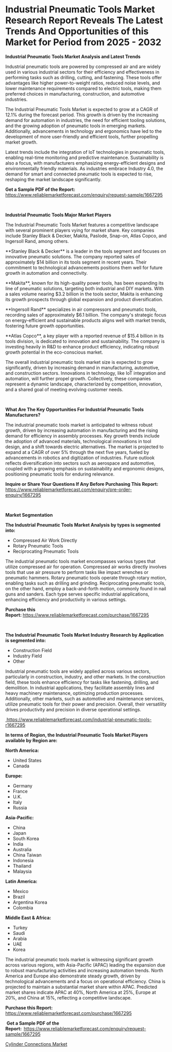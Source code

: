 <p><h1>Industrial Pneumatic Tools Market Research Report Reveals The Latest Trends And Opportunities of this Market for Period from 2025 - 2032</h1></p><p><strong>Industrial Pneumatic Tools Market Analysis and Latest Trends</strong></p>
<p><p>Industrial pneumatic tools are powered by compressed air and are widely used in various industrial sectors for their efficiency and effectiveness in performing tasks such as drilling, cutting, and fastening. These tools offer advantages like higher power-to-weight ratios, reduced noise levels, and lower maintenance requirements compared to electric tools, making them preferred choices in manufacturing, construction, and automotive industries.</p><p>The Industrial Pneumatic Tools Market is expected to grow at a CAGR of 12.1% during the forecast period. This growth is driven by the increasing demand for automation in industries, the need for efficient tooling solutions, and the growing adoption of pneumatic tools in emerging markets. Additionally, advancements in technology and ergonomics have led to the development of more user-friendly and efficient tools, further propelling market growth. </p><p>Latest trends include the integration of IoT technologies in pneumatic tools, enabling real-time monitoring and predictive maintenance. Sustainability is also a focus, with manufacturers emphasizing energy-efficient designs and environmentally friendly materials. As industries embrace Industry 4.0, the demand for smart and connected pneumatic tools is expected to rise, reshaping the market landscape significantly.</p></p>
<p><strong>Get a Sample PDF of the Report:&nbsp;</strong> <a href="https://www.reliablemarketforecast.com/enquiry/request-sample/1667295?utm_campaign=1080&utm_medium=2&utm_source=Github&utm_content=ia&utm_term=22022025&utm_id=industrial-pneumatic-tools">https://www.reliablemarketforecast.com/enquiry/request-sample/1667295</a></p>
<p>&nbsp;</p>
<p><strong>Industrial Pneumatic Tools Major Market Players</strong></p>
<p><p>The Industrial Pneumatic Tools Market features a competitive landscape with several prominent players vying for market share. Key companies include Stanley Black & Decker, Makita, Paslode, Snap-on, Atlas Copco, and Ingersoll Rand, among others.</p><p>**Stanley Black & Decker** is a leader in the tools segment and focuses on innovative pneumatic solutions. The company reported sales of approximately $14 billion in its tools segment in recent years. Their commitment to technological advancements positions them well for future growth in automation and connectivity.</p><p>**Makita**, known for its high-quality power tools, has been expanding its line of pneumatic solutions, targeting both industrial and DIY markets. With a sales volume nearing $3.2 billion in the tools sector, Makita is enhancing its growth prospects through global expansion and product diversification.</p><p>**Ingersoll Rand** specializes in air compressors and pneumatic tools, recording sales of approximately $6.1 billion. The company's strategic focus on energy-efficient and sustainable products aligns well with market trends, fostering future growth opportunities.</p><p>**Atlas Copco**, a key player with a reported revenue of $15.4 billion in its tools division, is dedicated to innovation and sustainability. The company is investing heavily in R&D to enhance product efficiency, indicating robust growth potential in the eco-conscious market.</p><p>The overall industrial pneumatic tools market size is expected to grow significantly, driven by increasing demand in manufacturing, automotive, and construction sectors. Innovations in technology, like IoT integration and automation, will further propel growth. Collectively, these companies represent a dynamic landscape, characterized by competition, innovation, and a shared goal of meeting evolving customer needs.</p></p>
<p>&nbsp;</p>
<p><strong>What Are The Key Opportunities For Industrial Pneumatic Tools Manufacturers?</strong></p>
<p><p>The industrial pneumatic tools market is anticipated to witness robust growth, driven by increasing automation in manufacturing and the rising demand for efficiency in assembly processes. Key growth trends include the adoption of advanced materials, technological innovations in tool design, and a shift towards electric alternatives. The market is projected to expand at a CAGR of over 5% through the next five years, fueled by advancements in robotics and digitization of industries. Future outlook reflects diversification into sectors such as aerospace and automotive, coupled with a growing emphasis on sustainability and ergonomic designs, positioning pneumatic tools for enduring relevance.</p></p>
<p><strong>Inquire or Share Your Questions If Any Before Purchasing This Report:</strong> <a href="https://www.reliablemarketforecast.com/enquiry/pre-order-enquiry/1667295?utm_campaign=1080&utm_medium=2&utm_source=Github&utm_content=ia&utm_term=22022025&utm_id=industrial-pneumatic-tools">https://www.reliablemarketforecast.com/enquiry/pre-order-enquiry/1667295</a></p>
<p>&nbsp;</p>
<p><strong>Market Segmentation</strong></p>
<p><strong>The Industrial Pneumatic Tools Market Analysis by types is segmented into:</strong></p>
<p><ul><li>Compressed Air Work Directly</li><li>Rotary Pneumatic Tools</li><li>Reciprocating Pneumatic Tools</li></ul></p>
<p><p>The industrial pneumatic tools market encompasses various types that utilize compressed air for operation. Compressed air works directly involves tools that use air pressure to perform tasks like impact wrenches or pneumatic hammers. Rotary pneumatic tools operate through rotary motion, enabling tasks such as drilling and grinding. Reciprocating pneumatic tools, on the other hand, employ a back-and-forth motion, commonly found in nail guns and sanders. Each type serves specific industrial applications, enhancing efficiency and productivity in various settings.</p></p>
<p><strong>Purchase this Report:&nbsp;</strong><a href="https://www.reliablemarketforecast.com/purchase/1667295?utm_campaign=1080&utm_medium=2&utm_source=Github&utm_content=ia&utm_term=22022025&utm_id=industrial-pneumatic-tools">https://www.reliablemarketforecast.com/purchase/1667295</a></p>
<p>&nbsp;</p>
<p><strong>The Industrial Pneumatic Tools Market Industry Research by Application is segmented into:</strong></p>
<p><ul><li>Construction Field</li><li>Industry Field</li><li>Other</li></ul></p>
<p><p>Industrial pneumatic tools are widely applied across various sectors, particularly in construction, industry, and other markets. In the construction field, these tools enhance efficiency for tasks like fastening, drilling, and demolition. In industrial applications, they facilitate assembly lines and heavy machinery maintenance, optimizing production processes. Additionally, other markets, such as automotive and maintenance services, utilize pneumatic tools for their power and precision. Overall, their versatility drives productivity and precision in diverse operational settings.</p></p>
<p><a href="https://www.reliablemarketforecast.com/industrial-pneumatic-tools-r1667295?utm_campaign=1080&utm_medium=2&utm_source=Github&utm_content=ia&utm_term=22022025&utm_id=industrial-pneumatic-tools">&nbsp;https://www.reliablemarketforecast.com/industrial-pneumatic-tools-r1667295</a></p>
<p><strong>In terms of Region, the Industrial Pneumatic Tools Market Players available by Region are:</strong></p>
<p>
    <p> <strong> North America: </strong>
        <ul>
            <li>United States</li>
            <li>Canada</li>
        </ul>
        </p> 
    <p> <strong> Europe: </strong>
        <ul>
            <li>Germany</li>
            <li>France</li>
            <li>U.K.</li>
            <li>Italy</li>
            <li>Russia</li>
        </ul>
        </p> 
    <p> <strong> Asia-Pacific: </strong>
        <ul>
            <li>China</li>
            <li>Japan</li>
            <li>South Korea</li>
            <li>India</li>
            <li>Australia</li>
            <li>China Taiwan</li>
            <li>Indonesia</li>
            <li>Thailand</li>
            <li>Malaysia</li>
        </ul>
        </p> 
    <p> <strong> Latin America: </strong>
        <ul>
            <li>Mexico</li>
            <li>Brazil</li>
            <li>Argentina Korea</li>
            <li>Colombia</li>
        </ul>
        </p> 
    <p> <strong> Middle East & Africa: </strong>
        <ul>
            <li>Turkey</li>
            <li>Saudi</li>
            <li>Arabia</li>
            <li>UAE</li>
            <li>Korea</li>
        </ul>
    </p>
    </p>
<p><p>The industrial pneumatic tools market is witnessing significant growth across various regions, with Asia-Pacific (APAC) leading the expansion due to robust manufacturing activities and increasing automation trends. North America and Europe also demonstrate steady growth, driven by technological advancements and a focus on operational efficiency. China is projected to maintain a substantial market share within APAC. Predicted market shares indicate APAC at 40%, North America at 25%, Europe at 20%, and China at 15%, reflecting a competitive landscape.</p></p>
<p><strong>Purchase this Report: </strong><a href="https://www.reliablemarketforecast.com/purchase/1667295?utm_campaign=1080&utm_medium=2&utm_source=Github&utm_content=ia&utm_term=22022025&utm_id=industrial-pneumatic-tools">https://www.reliablemarketforecast.com/purchase/1667295</a></p>
<p>&nbsp;<strong>Get a Sample PDF of the Report:&nbsp;&nbsp;</strong><a href="https://www.reliablemarketforecast.com/enquiry/request-sample/1667295?utm_campaign=1080&utm_medium=2&utm_source=Github&utm_content=ia&utm_term=22022025&utm_id=industrial-pneumatic-tools">https://www.reliablemarketforecast.com/enquiry/request-sample/1667295</a></p>
<p><strong></strong></p>
<p><p><a href="https://github.com/gdfhhhj/Market-Research-Report-List-7/blob/main/cylinder-connections-market.md?utm_campaign=1080&utm_medium=2&utm_source=Github&utm_content=ia&utm_term=22022025&utm_id=industrial-pneumatic-tools">Cylinder Connections Market</a></p></p>